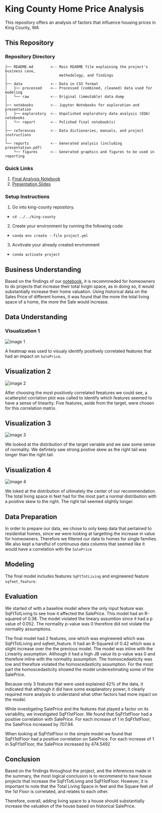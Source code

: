 # King County Home Price Analysis

This repository offers an analysis of factors that influence housing prices in King County, WA

## This Repository

### Repository Directory

```
├── README.md        <-- Main README file explaining the project's business case,
│                        methodology, and findings
│
├── data             <-- Data in CSV format
│   ├── processed    <-- Processed (combined, cleaned) data used for modeling
│   └── raw          <-- Original (immutable) data dump
│
├── notebooks        <-- Jupyter Notebooks for exploration and presentation
│   ├── exploratory  <-- Unpolished exploratory data analysis (EDA) notebooks
│   └── report       <-- Polished final notebook(s)
│
├── references       <-- Data dictionaries, manuals, and project instructions
│
└── reports          <-- Generated analysis (including presentation.pdf)
    └── figures      <-- Generated graphics and figures to be used in reporting
```

### Quick Links

1. [Final Analysis Notebook](notebooks/stats.ipynb)
2. [Presentation Slides](reports/presentation.pdf)

### Setup Instructions

1. Go into king-county repository.
- `cd ../../king-county`
2. Create your environment by running the following code:
- `conda env create --file project.yml`
3. Acvitvate your already created environment
- `conda activate project`


## Business Understanding

Based on the findings of our [notebook](notebooks/stats.ipynb), it is recommneded for homeowners to do projects that increase their total livigin space, as in doing so, it would substantially increase their home valuation. Using historical data on the Sales Price of different homes, it was found that the more the total living space of a home, the more the Sale would increase.

## Data Understanding

### Visualization 1
![image 1](references/figures/heatmap.png)

A heatmap was used to visualy identify positively correlated features that had an impact on `SalePrice`.

## Visualization 2
![image 2](references/figures/correlation_matrix.png)

After choosing the most positively correlated feeatures we could see, a scatterplot corrlation plot was called to identify which features seemed to have a sense of linearity. Five features, aside from the target, were chosen for this correlation matrix.

## Visualization 3
![image 3](references/figures/SalePrice_dist.png)

We looked at the distribution of the target variable and we saw some sense of normality. We defintely saw strong postive skew as the right tail was longer than the right tail.

## Visualization 4
![image 4](references/figures/totLiving_dist.png)

We loked at the distribution of ultimately the center of our recommendation. The total living space in feet had for the most part a normal distribution with a positive skew to the right. The right tail seemed slightly longer.


## Data Preparation

In order to prepare our data, we chose to only keep data that pertained to residential homes, since we were looking at targetting the increase in value for homeowners. Therefore we filtered our data to homes for single families. We also kept a handful of continuous data columns that seemed like it would have a correlation with the `SalePrice`

## Modeling

The final model includes features `SqFtTotLiving` and engineered feature `sqfeet_feature`. 

## Evaluation

We started of with a baseline model where the only input feature was SqFtTotLiving to see how it affected the SalePrice. This model had an R-squared of 0.38. The model violated the lineary assumtion since it had a p value of 0.052. The normality p-value was 0 therefore did not violate the normality assumptions.

The final model had 2 features, one which was engineered which was SqFtTotLiving and sqfeet_feature. It had an R-Squared of 0.42 which was a slight increase over the the previous model. The model was inline with the Linearity assumption. Although it had a high JB value its p-value was 0 and therefore inline with the normality assumption. The homoscedasticity was low and therefore violated the homoscedasticity assumption. For the most part the homoscedasticity showed the model underestimating some of the SalePrice.

Because only 3 features that were used explained 42% of the data, it indicated that although it did have some exaplanatory power, it clearly required more analysis to understand what other factors had more inpact on the model.

While investigating SalePrice and the features that played a factor on its variability, we investigated SqFt1stFloor. We found that SqFt1stFloor had a positive correlation with SalePrice. For each increase of 1 in SqFt1stFloor, the SalePrice increased by 707.94.

When looking at SqFt1stFloor in the simple model we found that SqFt1stFloor had a positive correlation on SalePrice. For each increase of 1 in SqFt1stFloor, the SalePrice increased by 474.5492

## Conclusion

Based on the findings throughout the project, and the inferences made in the summary, the most logical conclusion is to recommend to have house projects that increase the SqFtTotLiving and SqFt1stFloor. However, it is important to note that the Total Living Space in feet and the Square feet of the 1st Floor is correlated, and relates to each other.

Therefore, overall, adding living space to a house should substantially increase the valuation of the house based on historical SalePrice.
